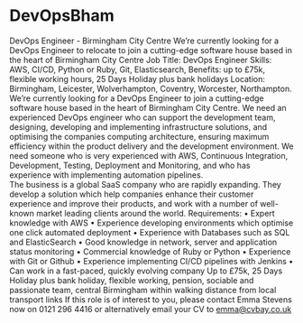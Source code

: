 # DevOpsBham
DevOps Engineer - Birmingham City Centre
We’re currently looking for a DevOps Engineer to relocate to join a cutting-edge software house based in the heart of Birmingham City Centre
Job Title: DevOps Engineer 
Skills: AWS, CI/CD, Python or Ruby, Git, Elasticsearch, 
Benefits: up to £75k, flexible working hours, 25 Days Holiday plus bank holidays
Location: Birmingham, Leicester, Wolverhampton, Coventry, Worcester, Northampton.
We’re currently looking for a DevOps Engineer to join a cutting-edge software house based in the heart of Birmingham City Centre. We need an experienced DevOps engineer who can support the development team, designing, developing and implementing infrastructure solutions, and optimising the companies computing architecture, ensuring maximum efficiency within the product delivery and the development environment.
We need someone who is very experienced with AWS, Continuous Integration, Development, Testing, Deployment and Monitoring, and who has experience with implementing automation pipelines.  
The business is a global SaaS company who are rapidly expanding. They develop a solution which help companies enhance their customer experience and improve their products, and work with a number of well-known market leading clients around the world.
Requirements:
•	Expert knowledge with AWS 
•	Experience developing environments which optimise one click automated deployment
•	Experience with Databases such as SQL and ElasticSearch
•	Good knowledge in network, server and application status monitoring
•	Commercial knowledge of Ruby or Python
•	Experience with Git or Github
•	Experience implementing CI/CD pipelines with Jenkins 
•	Can work in a fast-paced, quickly evolving company
Up to £75k, 25 Days Holiday plus bank holiday, flexible working, pension, sociable and passionate team, central Birmingham within walking distance from local transport links
If this role is of interest to you, please contact Emma Stevens now on 0121 296 4416 or alternatively email your CV to emma@cvbay.co.uk
